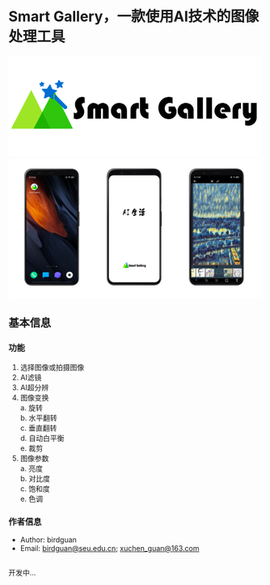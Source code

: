 # Smart Gallery，一款使用AI技术的图像处理工具
![](imgs/logo.jpg)  
<img src="imgs/show.jpg"   width="680">
## 基本信息
### 功能
1. 选择图像或拍摄图像
2. AI滤镜
3. AI超分辨
4. 图像变换  
   a. 旋转  
   b. 水平翻转  
   c. 垂直翻转  
   d. 自动白平衡  
   e. 裁剪
5. 图像参数  
   a. 亮度  
   b. 对比度  
   c. 饱和度  
   e. 色调
### 作者信息
- Author: birdguan
- Email: birdguan@seu.edu.cn; xuchen_guan@163.com

##

开发中...